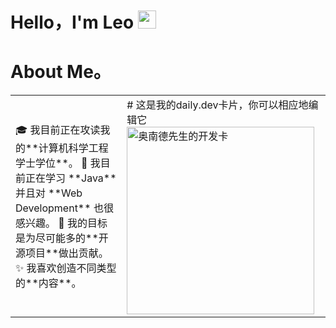 # Hello，I'm Leo <img src="https://github.com/TheDudeThatCode/TheDudeThatCode/blob/master/Assets/Hi.gif" width="29px">

# About Me。
<table> 
<tr> 
  <td valign="center"> 
    🎓 我目前正在攻读我的**计算机科学工程学士学位**。
    🌱 我目前正在学习 **Java** 并且对 **Web Development** 也很感兴趣。
    🎯 我的目标是为尽可能多的**开源项目**做出贡献。
    ✨ 我喜欢创造不同类型的**内容**。
  <td > 
# 这是我的daily.dev卡片，你可以相应地编辑它
    <a href=" https://app.daily.dev/Astrodevil "><img src=" https://api.daily.dev/ devcards/81fef2c2311f4739a063dbde61b40fe2.png?r=1fr " width="300" alt="奥南德先生的开发卡"/></a> 
  </td>
</tr> 
</table>


<!--
- 🔭 I’m currently working on ...
- 🌱 I’m currently learning ...
- 👯 I’m looking to collaborate on ...
- 🤔 I’m looking for help with ...
- 💬 Ask me about ...
- 📫 How to reach me: ...
- 😄 Pronouns: ...
- ⚡ Fun fact: ...
-->
